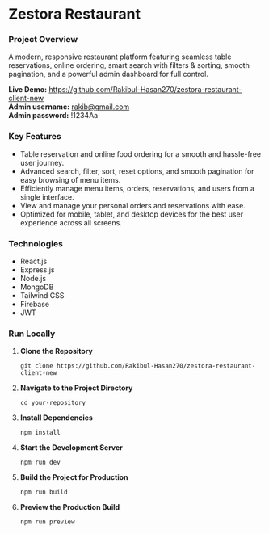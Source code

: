 # Zestora Restaurant

### Project Overview
A modern, responsive restaurant platform featuring seamless table reservations, online ordering, smart search with filters & sorting, smooth pagination, and a powerful admin dashboard for full control.

**Live Demo:** https://github.com/Rakibul-Hasan270/zestora-restaurant-client-new  
**Admin username:**  rakib@gmail.com  
**Admin password:**  !1234Aa


### Key Features

- Table reservation and online food ordering for a smooth and hassle-free user journey.  
- Advanced search, filter, sort, reset options, and smooth pagination for easy browsing of menu items.  
- Efficiently manage menu items, orders, reservations, and users from a single interface.  
- View and manage your personal orders and reservations with ease.  
- Optimized for mobile, tablet, and desktop devices for the best user experience across all screens.


### Technologies

- React.js
- Express.js
- Node.js
- MongoDB
- Tailwind CSS
- Firebase
- JWT


### Run Locally

1. **Clone the Repository**
    ```  
    git clone https://github.com/Rakibul-Hasan270/zestora-restaurant-client-new
    ```
2. **Navigate to the Project Directory**
    ``` 
    cd your-repository
    ```
3. **Install Dependencies**
    ```  
    npm install
    ```
4. **Start the Development Server**
    ```  
    npm run dev
    ```
5. **Build the Project for Production**
    ```  
    npm run build
    ```
6. **Preview the Production Build**
    ```  
    npm run preview
    ```